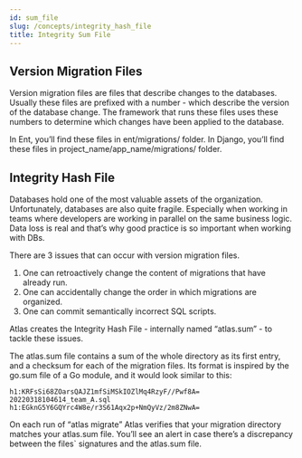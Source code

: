 ```yaml
---
id: sum_file
slug: /concepts/integrity_hash_file
title: Integrity Sum File
---
```


## Version Migration Files
Version migration files are files that describe changes to the databases. Usually these files are prefixed with a number - which describe the version of the database change. The framework that runs these files uses these numbers to determine which changes have been applied to the database.

In Ent, you’ll find these files in ent/migrations/ folder.
In Django, you’ll find these files in project_name/app_name/migrations/ folder.

## Integrity Hash File
Databases hold one of the most valuable assets of the organization. Unfortunately, databases are also quite fragile. Especially when working in teams where developers are working in parallel on the same business logic. Data loss is real and that’s why good practice is so important when working with DBs.

There are 3 issues that can occur with version migration files.
1. One can retroactively change the content of migrations that have already run.
2. One can accidentally change the order in which migrations are organized.
3. One can commit semantically incorrect SQL scripts.

Atlas creates the Integrity Hash File - internally named “atlas.sum” - to tackle these issues. 

The atlas.sum file contains a sum of the whole directory as its first entry, and a checksum for each of the migration files. Its format is inspired by the go.sum file of a Go module, and it would look similar to this:
```
h1:KRFsSi68ZOarsQAJZ1mfSiMSkIOZlMq4RzyF//Pwf8A=
20220318104614_team_A.sql h1:EGknG5Y6GQYrc4W8e/r3S61Aqx2p+NmQyVz/2m8ZNwA=
```

On each run of “atlas migrate” Atlas verifies that your migration directory matches your atlas.sum file. You’ll see an alert in case there’s a discrepancy between the files` signatures and the atlas.sum file.
